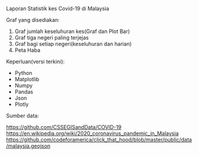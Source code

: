 Laporan Statistik kes Covid-19 di Malaysia

Graf yang disediakan:
1. Graf jumlah keseluhuran kes(Graf dan Plot Bar)
2. Graf tiga negeri paling terjejas
3. Graf bagi setiap negeri(keseluhuran dan harian)
4. Peta Haba

Keperluan(versi terkini):
- Python
- Matplotlib
- Numpy
- Pandas
- Json
- Plotly

Sumber data:

https://github.com/CSSEGISandData/COVID-19
https://en.wikipedia.org/wiki/2020_coronavirus_pandemic_in_Malaysia
https://github.com/codeforamerica/click_that_hood/blob/master/public/data/malaysia.geojson
